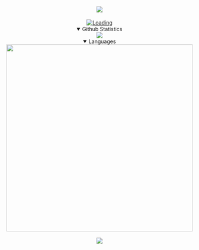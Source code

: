 <div align="center">
    <h1><img src="https://readme-typing-svg.demolab.com?font=Fira+Code&size=30&pause=1000&color=00F7D3&center=true&vCenter=true&width=435&lines=a+high+school+student;Zhenyuan"></h1>
    <a href="https://wakatime.com/@125ffe1f-f833-479f-bec1-9983c5b5f8dd"><img src="https://wakatime.com/badge/user/125ffe1f-f833-479f-bec1-9983c5b5f8dd.svg" alt="Loading"></a>
    <details open>
        <summary>Github Statistics</summary>
        <img src="https://github-readme-stats.vercel.app/api?username=awdrgyj8&show_icons=true&theme=one_dark_pro">
    </details>
    <details open>
        <summary>Languages</summary>
        <img src="https://wakatime.com/share/@Zhenyuan/83f5dd42-03cb-472f-845c-5c2c25c19ef6.svg" height="500">
    </details>
    <br>
    <a href="https://discord.gg/ZwJ876pNvm"><img src="https://discord.com/api/guilds/992455685835063346/widget.png?style=banner4"></a>
</div>
